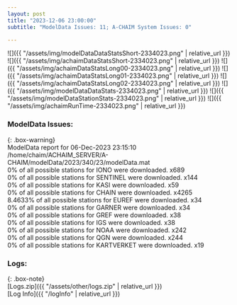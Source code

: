```yaml
---
layout: post
title: "2023-12-06 23:00:00"
subtitle: "ModelData Issues: 11; A-CHAIM System Issues: 0"

---
```


![]({{ "/assets/img/modelDataDataStatsShort-2334023.png" | relative_url }})
![]({{ "/assets/img/achaimDataStatsShort-2334023.png" | relative_url }})
![]({{ "/assets/img/achaimDataStatsLong00-2334023.png" | relative_url }})
![]({{ "/assets/img/achaimDataStatsLong01-2334023.png" | relative_url }})
![]({{ "/assets/img/achaimDataStatsLong02-2334023.png" | relative_url }})
![]({{ "/assets/img/modelDataDataStats-2334023.png" | relative_url }})
![]({{ "/assets/img/modelDataStationStats-2334023.png" | relative_url }})
![]({{ "/assets/img/achaimRunTime-2334023.png" | relative_url }})


### ModelData Issues:  
  
{: .box-warning}  
 ModelData report for 06-Dec-2023 23:15:10   
 /home/chaim/ACHAIM_SERVER/A-CHAIM/modelData/2023/340/23/modelData.mat   
 0% of all possible stations for IONO were downloaded. x689   
 0% of all possible stations for SENTINEL were downloaded. x144   
 0% of all possible stations for KASI were downloaded. x59   
 0% of all possible stations for CHAIN were downloaded. x4265   
 8.4633% of all possible stations for EUREF were downloaded. x34   
 0% of all possible stations for GARNER were downloaded. x34   
 0% of all possible stations for GREF were downloaded. x38   
 0% of all possible stations for IGS were downloaded. x38   
 0% of all possible stations for NOAA were downloaded. x242   
 0% of all possible stations for QGN were downloaded. x244   
 0% of all possible stations for KARTVERKET were downloaded. x19   
  


### Logs:  
  
{: .box-note}  
[Logs.zip]({{ "/assets/other/logs.zip" | relative_url }})  
[Log Info]({{ "/logInfo" | relative_url }})  

